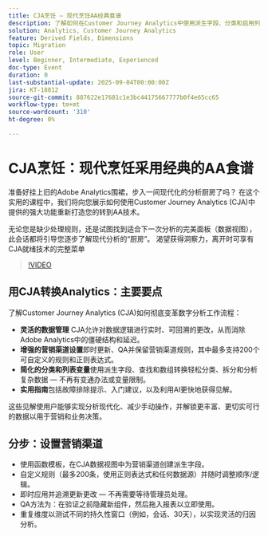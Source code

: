 ```yaml
---
title: CJA烹饪 — 现代烹饪AA经典食谱
description: 了解如何在Customer Journey Analytics中使用派生字段、分类和启用列表的维度来解锁灵活的追溯见解。
solution: Analytics, Customer Journey Analytics
feature: Derived Fields, Dimensions
topic: Migration
role: User
level: Beginner, Intermediate, Experienced
doc-type: Event
duration: 0
last-substantial-update: 2025-09-04T00:00:00Z
jira: KT-18812
source-git-commit: 887622e17681c1e3bc44175667777b0f4e65cc65
workflow-type: tm+mt
source-wordcount: '310'
ht-degree: 0%

---
```



# CJA烹饪：现代烹饪采用经典的AA食谱

准备好挂上旧的Adobe Analytics围裙，步入一间现代化的分析厨房了吗？ 在这个实用的课程中，我们将向您展示如何使用Customer Journey Analytics (CJA)中提供的强大功能重新打造您的转到AA技术。

无论您是缺少处理规则，还是试图找到适合下一次分析的完美面板（数据视图），此会话都将引导您逐步了解现代分析的“厨房”。
渴望获得洞察力，离开时可享有CJA就绪技术的完整菜单

>[!VIDEO](https://video.tv.adobe.com/v/3471110/?learn=on&enablevpops)

## 用CJA转换Analytics：主要要点

了解Customer Journey Analytics (CJA)如何彻底变革数字分析工作流程：

* **灵活的数据管理** CJA允许对数据逻辑进行实时、可回溯的更改，从而消除Adobe Analytics中的僵硬结构和延迟。
* **增强的营销渠道设置**&#x200B;即时更新、QA并保留营销渠道规则，其中最多支持200个可自定义的规则和正则表达式。
* **简化的分类和列表变量**&#x200B;使用派生字段、查找和数组转换轻松分类、拆分和分析复杂数据 — 不再有变通办法或变量限制。
* **实用指南**&#x200B;包括故障排除提示、入门建议，以及利用AI更快地获得见解。

这些见解使用户能够实现分析现代化、减少手动操作，并解锁更丰富、更切实可行的数据以用于营销和业务决策。

## 分步：设置营销渠道

* 使用函数模板，在CJA数据视图中为营销渠道创建派生字段。
* 自定义规则（最多200条，使用正则表达式和任何数据源）并随时调整顺序/逻辑。
* 即时应用并追溯更新更改 — 不再需要等待管理员处理。
* QA方法为：在验证之前隐藏新组件，然后拖入报表以立即使用。
* 重复维度以测试不同的持久性窗口（例如，会话、30天），以实现灵活的归因分析。
